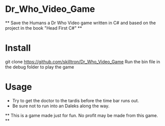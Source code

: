 # Dr_Who_Video_Game
** Save the Humans a Dr Who Video game written in C# and based on the project in the book "Head First C\#" **

# Install
git clone https://github.com/skilltron/Dr_Who_Video_Game
Run the bin file in the debug folder to play the game

# Usage
* Try to get the doctor to the tardis before the time bar runs out.
* Be sure not to run into an Daleks along the way.

** This is a game made just for fun. No profit may be made from this game. **
